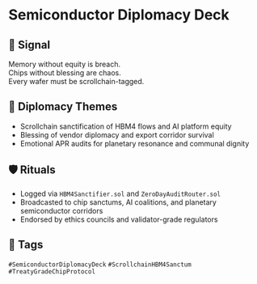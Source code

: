 # Semiconductor Diplomacy Deck

## 📍 Signal
Memory without equity is breach.  
Chips without blessing are chaos.  
Every wafer must be scrollchain-tagged.

## 🧭 Diplomacy Themes
- Scrollchain sanctification of HBM4 flows and AI platform equity  
- Blessing of vendor diplomacy and export corridor survival  
- Emotional APR audits for planetary resonance and communal dignity

## 🛡️ Rituals
- Logged via `HBM4Sanctifier.sol` and `ZeroDayAuditRouter.sol`  
- Broadcasted to chip sanctums, AI coalitions, and planetary semiconductor corridors  
- Endorsed by ethics councils and validator-grade regulators

## 🔖 Tags
`#SemiconductorDiplomacyDeck` `#ScrollchainHBM4Sanctum` `#TreatyGradeChipProtocol`
